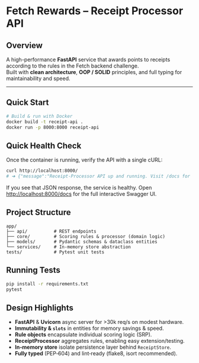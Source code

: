 # Fetch Rewards – Receipt Processor API

## Overview
A high-performance **FastAPI** service that awards points to receipts according to the rules in the Fetch backend challenge.  
Built with **clean architecture**, **OOP / SOLID** principles, and full typing for maintainability and speed.

---

## Quick Start

```bash
# Build & run with Docker
docker build -t receipt-api .
docker run -p 8000:8000 receipt-api
```

## Quick Health Check
Once the container is running, verify the API with a single cURL:

```bash
curl http://localhost:8000/
# ➜ {"message":"Receipt-Processor API up and running. Visit /docs for Swagger UI."}
```

If you see that JSON response, the service is healthy.
Open <http://localhost:8000/docs> for the full interactive Swagger UI.


## Project Structure

```
app/
├── api/          # REST endpoints
├── core/         # Scoring rules & processor (domain logic)
├── models/       # Pydantic schemas & dataclass entities
└── services/     # In-memory store abstraction
tests/            # Pytest unit tests
```

## Running Tests

```bash
pip install -r requirements.txt
pytest
```

## Design Highlights
- **FastAPI** & **Uvicorn** async server for >30k req/s on modest hardware.
- **Immutability & `slots`** in entities for memory savings & speed.
- **Rule objects** encapsulate individual scoring logic (SRP).
- **ReceiptProcessor** aggregates rules, enabling easy extension/testing.
- **In‑memory store** isolate persistence layer behind `ReceiptStore`.
- **Fully typed** (PEP‑604) and lint‑ready (flake8, isort recommended).
